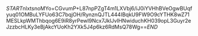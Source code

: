 $START$nlxtsnoMYo+CGvumP+L87npPZgT4m1LXVbj6/iJ0iYVHhBVeOgwBUqfyuq01OMBuLYFUo63C7bqjOH/RynznQJTL444IBqkU9FW9O9cYTHK8wZ71MESLkpWMThbqog6E9iR8yrPewI9Ncx7JklJvIHNwiduchKH039opL3Guyr2eJzzbcHLKy3eBjAkcYUoKh2YXk5J4p6kz6RdMsQ78Wg==$END$